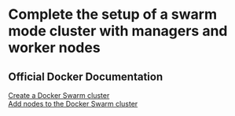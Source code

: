 # Complete the setup of a swarm mode cluster with managers and worker nodes

## Official Docker Documentation
[Create a Docker Swarm cluster](https://docs.docker.com/engine/swarm/swarm-tutorial/create-swarm/)  
[Add nodes to the Docker Swarm cluster](https://docs.docker.com/engine/swarm/swarm-tutorial/add-nodes/)
